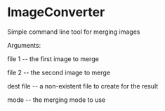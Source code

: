 # ImageConverter
Simple command line tool for merging images

Arguments:

file 1 -- the first image to merge

file 2 -- the second image to merge

dest file -- a non-existent file to create for the result

mode -- the merging mode to use
